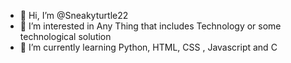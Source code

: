- 👋 Hi, I’m @Sneakyturtle22
- 👀 I’m interested in Any Thing that includes Technology or some technological solution
- 🌱 I’m currently learning Python, HTML, CSS , Javascript and C 


<!---
Sneakyturtle22/Sneakyturtle22 is a ✨ special ✨ repository because its `README.md` (this file) appears on your GitHub profile.
You can click the Preview link to take a look at your changes.
--->
